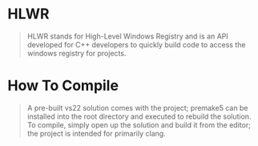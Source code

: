 # HLWR

> HLWR stands for High-Level Windows Registry and is an API developed for C++ developers to quickly build code to access the windows registry for projects.

# How To Compile

> A pre-built vs22 solution comes with the project; premake5 can be installed into the root directory and executed to rebuild the solution. To compile, simply open up the solution and build it from the editor; the project is intended for primarily clang.